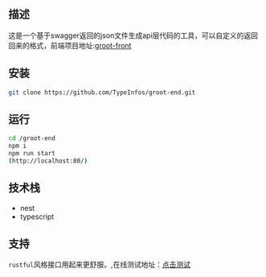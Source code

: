 ## 描述
这是一个基于swagger返回的json文件生成api层代码的工具，可以自定义的返回回来的格式，前端项目地址:[groot-front](https://github.com/TypeInfos/groot-front)
## 安装
```bash
git clone https://github.com/TypeInfos/groot-end.git
```
## 运行
```bash
cd /groot-end
npm i
npm run start
(http://localhost:80/)
```
## 技术栈
* nest
* typescript


## 支持
`rustful`风格接口用起来更舒服。,在线测试地址：[点击测试](http://notcare.xyz/)

